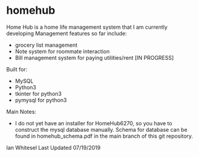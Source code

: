 # homehub
Home Hub is a home life management system that I am currently developing
Management features so far include:
- grocery list management
- Note system for roommate interaction
- Bill management system for paying utilities/rent [IN PROGRESS]

Built for:
- MySQL
- Python3
- tkinter for python3
- pymysql for python3

Main Notes:
- I do not yet have an installer for HomeHub6270, so you have to construct the mysql database manually. Schema for database can be found in homehub_schema.pdf in the main branch of this git repository. 

Ian Whitesel
Last Updated 07/19/2019
